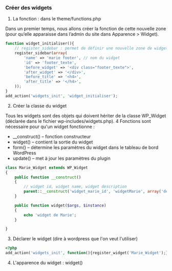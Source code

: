 ### Créer des widgets

1. La fonction : dans le theme/functions.php

Dans un premier temps, nous allons créer la fonction de cette nouvelle zone (pour qu’elle apparaisse dans l’admin du site dans Apparence > Widget). 

```PHP
function widget_initialiser(){
    // register_sidebar : permet de définir une nouvelle zone de widgets
    register_sidebar(array(
        'name' => 'marie footer', // nom du widget
        'id' => 'footer_texte',
        'before_widget' => '<div class="footer_texte">',
        'after_widget' => '</div>',
        'before_title' => '<h4>', 
        'after_title' => '</h4>',
    ));
}
add_action('widgets_init', 'widget_initialiser');

```

2. Créer la classe du widget

 Tous les widgets sont des objets qui doivent hériter de la classe WP_Widget (déclarée dans le fichier wp-includes/widgets.php).
 4 Fonctions sont nécessaire pour qu'un widget fonctionne : 

- __construct() – fonction constructeur
- widget() – contient la sortie du widget
- form() – détermine les paramètres du widget dans le tableau de bord WordPress
- update() – met à jour les paramètres du plugin

```PHP
class Marie_Widget extends WP_Widget 
{
	public function __construct()
	{
        // widget id, widget name, widget description
		parent::__construct('widget_marie_id', 'widgetMarie', array('description' => 'un widget pour le footer'));
	}

	public function widget($args, $instance)
	{
		echo 'widget de Marie';
	}

}

```

3. Déclarer le widget (dire à wordpress que l'on veut l'utiliser)

```PHP
<?php
add_action('widgets_init', function(){register_widget('Marie_Widget');});
```

4. L'apparence du widget : widget()
